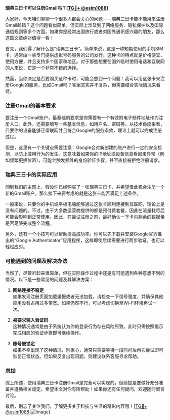 **瑞典三日卡可以注册Gmail吗？[[TG💪+ @esim1088](https://t.me/s/esim1088)]**

大家好，今天咱们聊聊一个很多人都会关心的问题——瑞典三日卡能不能用来注册Gmail邮箱？这个问题看似简单，但实际上涉及到了网络服务、隐私保护以及国际通信规则等多个方面。如果你是经常出国旅行或者对国外通讯感兴趣的朋友，那么这篇文章绝对值得一看！

首先，我们得了解什么是“瑞典三日卡”。简单来说，这是一种短期使用的手机SIM卡，通常由一些专门提供虚拟号码服务的公司发行。这种卡的特点就是价格便宜、使用方便，并且支持多个国家和地区。对于那些想要在国外临时使用电话和互联网的人来说，它是一个非常不错的选择。

然而，当你决定是否要购买这种卡时，可能会想到一个问题：我可以用这张卡来注册Google的服务，比如Gmail吗？答案其实并不复杂，但需要结合实际情况来看待。

### 注册Gmail的基本要求

要注册一个Gmail账户，最基础的要求是你需要有一个有效的电子邮件地址作为注册入口。此外，还需要填写一些基本信息，如用户名、密码等。从技术角度来看，只要你的设备能够正常联网并且符合Google的服务条款，理论上就可以完成注册过程。

但是，这里有一个关键点需要注意：Google会对新创建的账户进行一定的安全检测，以防止滥用行为的发生。这意味着如果你的IP地址或设备信息看起来异常（例如频繁更换位置），可能会触发额外的身份验证步骤，甚至直接被拒绝注册请求。

### 瑞典三日卡的实际应用

回到我们的主题上，假设你已经购买了一张瑞典三日卡，并希望借此机会注册一个新的Gmail账户。那么接下来要考虑的就是这张卡能否满足上述条件。

一般来说，只要你的手机或平板电脑能够通过这张卡顺利连接到互联网，理论上是没有问题的。不过，由于大多数运营商提供的都是预付费套餐，因此在流量耗尽后可能会影响到正常使用。因此，在尝试注册之前，最好确认一下卡内剩余的数据量是否足够完成整个流程。

另外，还有一个小技巧可以帮助提高成功率。你可以先下载并安装Google官方推出的“Google Authenticator”应用程序，这样即使后续需要进行两步验证，也可以轻松应对。

### 可能遇到的问题及解决办法

当然了，尽管听起来很简单，但在实际操作过程中还是有可能遇到各种意想不到的情况。以下是一些常见的问题及其解决方案：

1. **网络连接不稳定**  
   如果发现注册页面加载缓慢或者无法加载，请检查一下信号强度，并确保其他应用没有占用过多带宽。如果仍然不行，可以考虑切换至Wi-Fi环境再试一次。

2. **被要求输入验证码**  
   这种情况通常是由于系统认为你的登录行为存在风险所致。此时只需按照提示完成相应的验证步骤即可继续操作。

3. **账号被锁定**  
   如果不幸出现了这种情况，别担心，通常只需要等待一段时间后再次尝试即可恢复正常状态。但如果反复出现问题，则建议联系客服寻求帮助。

### 总结

综上所述，使用瑞典三日卡注册Gmail是完全可以实现的，但前提是要做好充分准备并遵循相关规定。希望本文对你有所帮助！如果你还有任何疑问，欢迎随时留言讨论。

最后，别忘了关注我们，了解更多关于科技与生活的精彩内容哦！[[TG💪+ @esim1088](https://t.me/s/esim1088) ![Image](https://i.postimg.cc/4NQfJmqS/Snipaste-2025-05-13-00-14-12.png)]